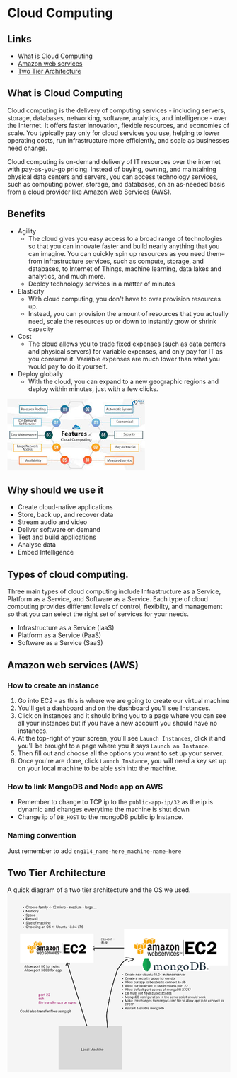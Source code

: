# Cloud Computing

## Links

- [What is Cloud Computing](#what-is-cloud-computing)
- [Amazon web services](#amazon-web-services-aws)
- [Two Tier Architecture](#two-tier-architecture)


## What is Cloud Computing

Cloud computing is the delivery of computing services - including servers, storage, databases, networking, software, analytics, and intelligence - over the Internet. It offers faster innovation, flexible resources, and economies of scale. You typically pay only for cloud services you use, helping to lower operating costs, run infrastructure more efficiently, and scale as businesses need change.

Cloud computing is on-demand delivery of IT resources over the internet with pay-as-you-go pricing. Instead of buying, owning, and maintaining physical data centers and servers, you can access technology services, such as computing power, storage, and databases, on an as-needed basis from a cloud provider like Amazon Web Services (AWS).

## Benefits

- Agility
	- The cloud gives you easy access to a broad range of technologies so that you can innovate faster and build nearly anything that you can imagine. You can quickly spin up resources as you need them–from infrastructure services, such as compute, storage, and databases, to Internet of Things, machine learning, data lakes and analytics, and much more.
	- Deploy technology services in a matter of minutes 
- Elasticity
	- With cloud computing, you don't have to over provision resources up.
	- Instead, you can provision the amount of resources that you actually need, scale the resources up or down to instantly grow or shrink capacity
- Cost
	- The cloud allows you to trade fixed expenses (such as data centers and physical servers) for variable expenses, and only pay for IT as you consume it. Variable expenses are much lower than what you would pay to do it yourself.
- Deploy globally
	- With the cloud, you can expand to a new geographic regions and deploy within minutes, just with a few clicks.


![Features of cloud computing](./images/features_of_cloud.jpg)

## Why should we use it

- Create cloud-native applications
- Store, back up, and recover data
- Stream audio and video
- Deliver software on demand
- Test and build applications
- Analyse data
- Embed Intelligence

## Types of cloud computing.

Three main types of cloud computing include Infrastructure as a Service, Platform as a Service, and Software as a Service. Each type of cloud computing provides different levels of control, flexibilty, and management so that you can select the right set of services for your needs.

- Infrastructure as a Service (IaaS)
- Platform as a Service (PaaS)
- Software as a Service (SaaS)


## Amazon web services (AWS)

### How to create an instance

1. Go into EC2 - as this is where we are going to create our virtual machine
2. You'll get a dashboard and on the dashboard you'll see Instances.
3. Click on instances and it should bring you to a page where you can see all your instances but if you have a new account you should have no instances.
4. At the top-right of your screen, you'll see `Launch Instances`, click it and you'll be brought to a page where you it says `Launch an Instance`.
5. Then fill out and choose all the options you want to set up your server.
6. Once you're are done, click `Launch Instance`, you will need a key set up on your local machine to be able ssh into the machine.

### How to link MongoDB and Node app on AWS

- Remember to change to TCP ip to the `public-app-ip/32` as the ip is dynamic and changes everytime the machine is shut down
- Change ip of `DB_HOST` to the mongoDB public ip Instance.


### Naming convention

Just remember to add `eng114_name-here_machine-name-here`


## Two Tier Architecture

A quick diagram of a two tier architecture and the OS we used.
![Two tier architecture](./images/2_tier_arch.png)
